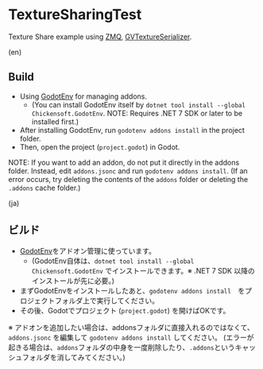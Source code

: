 # TextureSharingTest

Texture Share example using [ZMQ](https://github.com/funatsufumiya/godot_zeromq/), [GVTextureSerializer](https://github.com/funatsufumiya/godot_gv_texture_serializer).

(en)

## Build

- Using [GodotEnv](https://github.com/chickensoft-games/GodotEnv) for managing addons.
  - (You can install GodotEnv itself by `dotnet tool install --global Chickensoft.GodotEnv`. NOTE: Requires .NET 7 SDK or later to be installed first.)
- After installing GodotEnv, run `godotenv addons install` in the project folder.
- Then, open the project (`project.godot`) in Godot.

NOTE: If you want to add an addon, do not put it directly in the addons folder. Instead, edit `addons.jsonc` and run `godotenv addons install`. (If an error occurs, try deleting the contents of the `addons` folder or deleting the `.addons` cache folder.)

(ja)

## ビルド

<!-- - 各種アドオンを使っているので、最初に `git submodule update --init --recursive --recommend-shallow --depth 1` してください。 -->
- [GodotEnv](https://github.com/chickensoft-games/GodotEnv)をアドオン管理に使っています。
  - (GodotEnv自体は、`dotnet tool install --global Chickensoft.GodotEnv` でインストールできます。※ .NET 7 SDK 以降のインストールが先に必要。)
- まずGodotEnvをインストールしたあと、`godotenv addons install`　をプロジェクトフォルダ上で実行してください。
- その後、Godotでプロジェクト (`project.godot`) を開けばOKです。

※ アドオンを追加したい場合は、addonsフォルダに直接入れるのではなくて、`addons.jsonc` を編集して `godotenv addons install` してください。 (エラーが起きる場合は、`addons`フォルダの中身を一度削除したり、`.addons`というキャッシュフォルダを消してみてください。)
